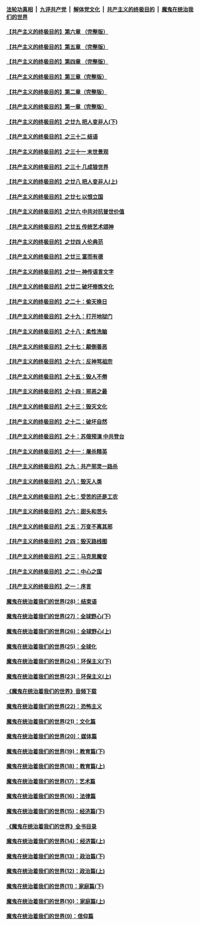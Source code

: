 ####  [法轮功真相](../../../../basic/blob/master/README.md?t=03081814) &nbsp;|&nbsp; [九评共产党](../../../../9ping.md/blob/master/README.md?t=03081814) &nbsp;|&nbsp; [解体党文化](../../../../jtdwh.md/blob/master/README.md?t=03081814)  &nbsp;|&nbsp; [共产主义的终极目的](../../../../gczydzjmd.md/blob/master/README.md?t=03081814) &nbsp;|&nbsp; [魔鬼在统治我们的世界](../../../../mgztzwmdsj.md/blob/master/README.md?t=03081814) 

#### [【共产主义的终极目的】第六章 （完整版）](../pages/nsc422/n11428913.md?t=03081814) 

#### [【共产主义的终极目的】第五章 （完整版）](../pages/nsc422/n11428912.md?t=03081814) 

#### [【共产主义的终极目的】第四章 （完整版）](../pages/nsc422/n11428907.md?t=03081814) 

#### [【共产主义的终极目的】第三章（完整版）](../pages/nsc422/n11428848.md?t=03081814) 

#### [【共产主义的终极目的】第二章（完整版）](../pages/nsc422/n11428831.md?t=03081814) 

#### [【共产主义的终极目的】第一章（完整版）](../pages/nsc422/n11417651.md?t=03081814) 

#### [【共产主义的终极目的】之廿九 把人变非人(下)](../pages/nsc422/n11344140.md?t=03081814) 

#### [【共产主义的终极目的】之三十二 结语](../pages/nsc422/n11360535.md?t=03081814) 

#### [【共产主义的终极目的】之三十一 末世景观](../pages/nsc422/n11351129.md?t=03081814) 

#### [【共产主义的终极目的】之三十 几成狼世界](../pages/nsc422/n11348280.md?t=03081814) 

#### [【共产主义的终极目的】之廿八 把人变非人(上)](../pages/nsc422/n11340492.md?t=03081814) 

#### [【共产主义的终极目的】之廿七 以恨立国](../pages/nsc422/n11336944.md?t=03081814) 

#### [【共产主义的终极目的】之廿六 中共对抗普世价值](../pages/nsc422/n11324785.md?t=03081814) 

#### [【共产主义的终极目的】之廿五 传统艺术颂神](../pages/nsc422/n11296396.md?t=03081814) 

#### [【共产主义的终极目的】之廿四 人伦典范](../pages/nsc422/n11296397.md?t=03081814) 

#### [【共产主义的终极目的】之廿三 富而有德](../pages/nsc422/n11283598.md?t=03081814) 

#### [【共产主义的终极目的】之廿一 神传语言文字](../pages/nsc422/n11263265.md?t=03081814) 

#### [【共产主义的终极目的】之廿二 破坏修炼文化](../pages/nsc422/n11245728.md?t=03081814) 

#### [【共产主义的终极目的】之二十：偷天换日](../pages/nsc422/n11238846.md?t=03081814) 

#### [【共产主义的终极目的】之十九：打开地狱门](../pages/nsc422/n11206376.md?t=03081814) 

#### [【共产主义的终极目的】之十八：柔性洗脑](../pages/nsc422/n11199994.md?t=03081814) 

#### [【共产主义的终极目的】之十七：颠倒善恶](../pages/nsc422/n11179782.md?t=03081814) 

#### [【共产主义的终极目的】之十六：反神骂祖宗](../pages/nsc422/n11166798.md?t=03081814) 

#### [【共产主义的终极目的】之十五：毁人不倦](../pages/nsc422/n11166792.md?t=03081814) 

#### [【共产主义的终极目的】之十四：邪恶之最](../pages/nsc422/n11150249.md?t=03081814) 

#### [【共产主义的终极目的】之十三：毁灭文化](../pages/nsc422/n11135227.md?t=03081814) 

#### [【共产主义的终极目的】之十二：破坏自然](../pages/nsc422/n11135214.md?t=03081814) 

#### [【共产主义的终极目的】之十：苏俄预演 中共登台](../pages/nsc422/n11118424.md?t=03081814) 

#### [【共产主义的终极目的】之十一：屠杀精英](../pages/nsc422/n11118442.md?t=03081814) 

#### [【共产主义的终极目的】之九：共产邪灵一路杀](../pages/nsc422/n11114139.md?t=03081814) 

#### [【共产主义的终极目的】之八：毁灭人类](../pages/nsc422/n11108503.md?t=03081814) 

#### [【共产主义的终极目的】之七：受苦的还是工农](../pages/nsc422/n11101809.md?t=03081814) 

#### [【共产主义的终极目的】之六：甜头和苦头](../pages/nsc422/n11096971.md?t=03081814) 

#### [【共产主义的终极目的】之五：万变不离其邪](../pages/nsc422/n11091285.md?t=03081814) 

#### [【共产主义的终极目的】之四：毁灭路线图](../pages/nsc422/n11086284.md?t=03081814) 

#### [【共产主义的终极目的】之三：马克思魔变](../pages/nsc422/n11061941.md?t=03081814) 

#### [【共产主义的终极目的】之二：中心之国](../pages/nsc422/n11047728.md?t=03081814) 

#### [【共产主义的终极目的】之一：序言](../pages/nsc422/n11086077.md?t=03081814) 

#### [魔鬼在统治着我们的世界(28)：结束语](../pages/nsc422/n10936246.md?t=03081814) 

#### [魔鬼在统治着我们的世界(27)：全球野心(下)](../pages/nsc422/n10928319.md?t=03081814) 

#### [魔鬼在统治着我们的世界(26)：全球野心(上)](../pages/nsc422/n10900318.md?t=03081814) 

#### [魔鬼在统治着我们的世界(25)：全球化](../pages/nsc422/n10788205.md?t=03081814) 

#### [魔鬼在统治着我们的世界(24)：环保主义(下)](../pages/nsc422/n10695307.md?t=03081814) 

#### [魔鬼在统治着我们的世界(23)：环保主义(上)](../pages/nsc422/n10688613.md?t=03081814) 

#### [《魔鬼在统治着我们的世界》音频下载](../pages/nsc422/n10635553.md?t=03081814) 

#### [魔鬼在统治着我们的世界(22)：恐怖主义](../pages/nsc422/n10614727.md?t=03081814) 

#### [魔鬼在统治着我们的世界(21)：文化篇](../pages/nsc422/n10597706.md?t=03081814) 

#### [魔鬼在统治着我们的世界(20)：媒体篇](../pages/nsc422/n10586579.md?t=03081814) 

#### [魔鬼在统治着我们的世界(19)：教育篇(下)](../pages/nsc422/n10564808.md?t=03081814) 

#### [魔鬼在统治着我们的世界(18)：教育篇(上)](../pages/nsc422/n10526970.md?t=03081814) 

#### [魔鬼在统治着我们的世界(17)：艺术篇](../pages/nsc422/n10499093.md?t=03081814) 

#### [魔鬼在统治着我们的世界(16)：法律篇](../pages/nsc422/n10485969.md?t=03081814) 

#### [魔鬼在统治着我们的世界(15)：经济篇(下)](../pages/nsc422/n10469975.md?t=03081814) 

#### [《魔鬼在统治着我们的世界》全书目录](../pages/nsc422/n10464261.md?t=03081814) 

#### [魔鬼在统治着我们的世界(14)：经济篇(上)](../pages/nsc422/n10457370.md?t=03081814) 

#### [魔鬼在统治着我们的世界(13)：政治篇(下)](../pages/nsc422/n10448270.md?t=03081814) 

#### [魔鬼在统治着我们的世界(12)：政治篇(上)](../pages/nsc422/n10444576.md?t=03081814) 

#### [魔鬼在统治着我们的世界(11)：家庭篇(下)](../pages/nsc422/n10440961.md?t=03081814) 

#### [魔鬼在统治着我们的世界(10)：家庭篇(上)](../pages/nsc422/n10435448.md?t=03081814) 

#### [魔鬼在统治着我们的世界(9)：信仰篇](../pages/nsc422/n10432159.md?t=03081814) 

